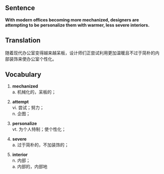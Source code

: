 ## Sentence

**With modern offices becoming more mechanized, designers are attempting to be personalize them with warmer, less severe interiors.**

## Translation

随着现代办公室变得越来越呆板，设计师们正尝试利用更加温暖且不过于简朴的内部装饰来使办公室个性化。      


## Vocabulary   

1. **mechanized**   
a. 机械化的，呆板的；   

2. **attempt**    
vi. 尝试；努力；    
n. 企图；    

3. **personalize**     
vt. 为个人特制；使个性化；    

4. **severe**     
a. 过于简朴的，不加装饰的；     

5. **interior**    
n. 内部；   
a. 内部的，内部地          

